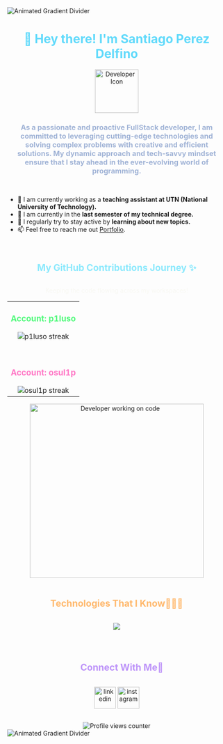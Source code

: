 <img src="https://user-images.githubusercontent.com/73097560/115834477-dbab4500-a447-11eb-908a-139a6edaec5c.gif" alt="Animated Gradient Divider">

<div align="center">
  <summary><h1 style="display: inline-block; color: #61DAFB;">👋 Hey there! I'm Santiago Perez Delfino</h1></summary>
</div>

<div align="center">
  <img  src="https://cdn-icons-png.flaticon.com/512/560/560277.png"
        alt="Developer Icon" height="100" width="100" />
</div>

<div align="center">
  <summary><h3 style="display: inline-block; color: #A0B3D6;">As a passionate and proactive FullStack developer, I am committed to leveraging cutting-edge technologies and solving complex problems with creative and efficient solutions. My dynamic approach and tech-savvy mindset ensure that I stay ahead in the ever-evolving world of programming.</h3></summary>
</div>

<br>

- 🔭 I am currently working as a **teaching assistant at UTN (National University of Technology).**
- 🌱 I am currently in the **last semester of my technical degree.**
- 📝 I regularly try to stay active by **learning about new topics.**
- 📫 Feel free to reach me out <a href="https://www.santiagoperezdelfino.com" target="_blank" rel="noopener noreferrer">Portfolio</a>.

<br>

<div align="center">
  <summary><h2 style="display: inline-block; color: #8BE9FD;">My GitHub Contributions Journey ✨</h2></summary>
  <p style="color: #F8F8F2;">Keeping the code flowing across my workspaces!</p>
</div>

<p align="center">
  <table align="center">
    <tr border="none">
      <td width="100%" align="center">
        <h3 style="color: #50FA7B;">Account: p1luso</h3>
        <img  title="🔥 Get streak stats for your profile at git.io/streak-stats" alt="p1luso streak" src="https://github-readme-streak-stats.herokuapp.com/?user=p1luso&theme=dark&hide_border=false&stroke=000000&background=0D1117&ring=50FA7B&fire=50FA7B&currStreakLabel=BD93F9" />
      </td>
    </tr>
    <tr><td height="30"></td></tr>
    <tr border="none">
      <td width="100%" align="center">
        <h3 style="color: #FF79C6;">Account: osul1p</h3>
        <img  title="🔥 Get streak stats for your profile at git.io/streak-stats" alt="osul1p streak" src="https://github-readme-streak-stats.herokuapp.com/?user=osul1p&theme=dark&hide_border=false&stroke=000000&background=0D1117&ring=FF79C6&fire=FF79C6&currStreakLabel=BD93F9" />
      </td>
    </tr>
  </table>
</p>

<div align="center">
  <img src="https://media.giphy.com/media/qgkrtsyk4PlYh2llKv/giphy.gif" alt="Developer working on code" width="400"/>
</div>

<br>

<div align="center">
  <summary><h2 style="display: inline-block; color: #FFB86C;">Technologies That I Know👨🏻‍💻</h2></summary>
</div>
<p align="center">
  <a href="https://skillicons.dev">
    <img src="https://skillicons.dev/icons?i=cs,cpp,c,py,html,css,js,ts,react,firebase,mysql,git,github,vscode,visualstudio,eclipse,dotnet,postman,discord,figma,linux&perline=14" />
  </a>
</p>

<br>

<div id="user-content-toc">
  <ul align="center">
    <summary><h2 style="display: inline-block; color: #BD93F9;">Connect With Me🤝</h2></summary>
  </ul>
</div>

<p align="center">
<a href="https://www.linkedin.com/in/santiagoperezdelfino/" target="blank"><img align="center" src="https://user-images.githubusercontent.com/88904952/234979284-68c11d7f-1acc-4f0c-ac78-044e1037d7b0.png" alt="linkedin" height="50" width="50" /></a>
<a href="https://www.instagram.com/saantipeerez/" target="blank"><img align="center" src="https://user-images.githubusercontent.com/88904952/234981169-2dd1e58f-4b7e-468c-8213-034ba62156c3.png" alt="instagram" height="50" width="50" /></a>
</p>

<br>

<div align="center">
  <img src="https://visitcount.itsvg.in/api?id=p1luso&icon=3&color=BD93F9" alt="Profile views counter"/>
</div>

<img src="https://user-images.githubusercontent.com/73097560/115834477-dbab4500-a447-11eb-908a-139a6edaec5c.gif" alt="Animated Gradient Divider">
